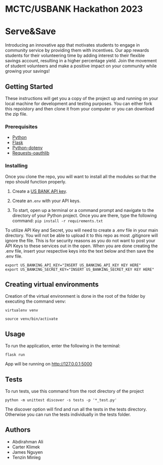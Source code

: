 # MCTC/USBANK Hackathon 2023

# Serve&Save

Introducing an innovative app that motivates students to engage in community service by providing them with incentives. Our app rewards students for their volunteering time by adding interest to their flexible savings account, resulting in a higher percentage yield. Join the movement of student volunteers and make a positive impact on your community while growing your savings!

## Getting Started

These instructions will get you a copy of the project up and running on your local machine for development and testing purposes. You can either fork this repoistory and then clone it from your computer or you can download the zip file.

### Prerequisites

- [Python](https://www.python.org/downloads/)
- [Flask](https://flask.palletsprojects.com/en/2.2.x/)
- [Python-dotenv](https://pypi.org/project/python-dotenv/)
- [Requests-oauthlib](https://pypi.org/project/requests-oauthlib/)

### Installing

Once you clone the repo, you will want to install all the modules so that the repo should function properly.

1. Create a [US BANK API key](https://developer.usbank.com/).

2. Create an`.env` with your API keys.
3. To start, open up a terminal or a command prompt and navigate to the directory of your Python project. Once you are there, type the following command: `pip install -r requirements.txt`

To utilize API Key and Secret, you will need to create a .env file in your main directory. You will not be able to upload it to this repo as most .gitignore will ignore the file. This is for security reasons as you do not want to post your API Keys to these services out in the open. When you are done creating the .env file, insert your respective keys into the text below and then save the .env file.

```
export US_BANKING_API_KEY="INSERT US_BANKING_API_KEY KEY HERE"
export US_BANKING_SECRET_KEY="INSERT US_BANKING_SECRET_KEY KEY HERE"

```

## Creating virtual environments

Creation of the virtual environment is done in the root of the folder by executing the command venv:

`virtualenv venv`

`source venv/bin/activate   `

## Usage

To run the application, enter the following in the terminal:

```
flask run
```

App will be running on http://127.0.0.1:5000

## Tests

To run tests, use this command from the root directory of the project

`python -m unittest discover -s tests -p '*_test.py'`

The discover option will find and run all the tests in the tests directory. Otherwise you can run the tests individually in the tests folder.

## Authors

- Abdirahman Ali
- Carter Klimek
- James Nguyen
- Tenzin Minleg
